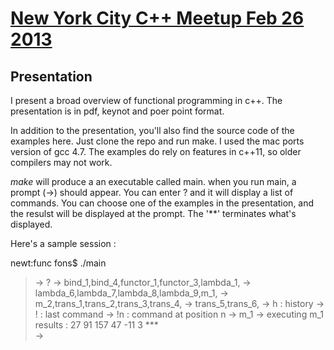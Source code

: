 # [New York City C++ Meetup Feb 26 2013](http://www.meetup.com/nyccpp/events/96847082/)

## Presentation

I present a broad overview of functional programming in c++. The presentation is in pdf, keynot and poer point format.

In addition to the presentation, you'll also find the source code of the examples here.
Just clone the repo and run make. I used the mac ports version of gcc 4.7. The examples do rely on features in c++11, so older compilers may not work.

*make* will produce a an executable called main. when you run main, a prompt (->) should appear. You can enter ? and it will display a list of commands.
You can choose one of the examples in the presentation, and the resulst will be displayed at the prompt. The '**' terminates what's displayed.

Here's a sample session :

newt:func fons$ ./main 
>-> ?
>-> bind_1,bind_4,functor_1,functor_3,lambda_1,
>-> lambda_6,lambda_7,lambda_8,lambda_9,m_1,
>-> m_2,trans_1,trans_2,trans_3,trans_4,
>-> trans_5,trans_6,
>-> h  : history
>-> !  : last command
>-> !n : command at position n
>-> m_1
>-> executing m_1
>results : 
>27
>91
>157
>47
>-11
>3
>     ***     
>-> 